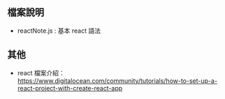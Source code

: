 檔案說明
------
* reactNote.js : 基本 react 語法

其他
------
* react 檔案介紹： https://www.digitalocean.com/community/tutorials/how-to-set-up-a-react-project-with-create-react-app

